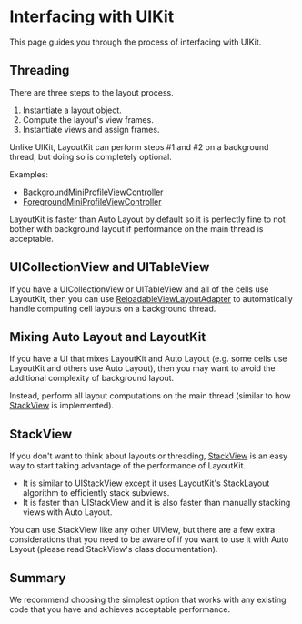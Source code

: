 # Interfacing with UIKit

This page guides you through the process of interfacing with UIKit.

## Threading

There are three steps to the layout process.

1. Instantiate a layout object.
2. Compute the layout's view frames.
3. Instantiate views and assign frames.

Unlike UIKit, LayoutKit can perform steps #1 and #2 on a background thread, but doing so is completely optional.

Examples:

- [BackgroundMiniProfileViewController](https://github.com/linkedin/LayoutKit/blob/master/LayoutKitSampleApp/BackgroundMiniProfileViewController.swift)
- [ForegroundMiniProfileViewController](https://github.com/linkedin/LayoutKit/blob/master/LayoutKitSampleApp/ForegroundMiniProfileViewController.swift)

LayoutKit is faster than Auto Layout by default so it is perfectly fine to not bother with background layout if performance on the main thread is acceptable.

## UICollectionView and UITableView

If you have a UICollectionView or UITableView and all of the cells use LayoutKit, then you can use [ReloadableViewLayoutAdapter](https://github.com/linkedin/LayoutKit/blob/master/LayoutKit/Views/ReloadableLayoutViewAdapter.swift) to automatically handle computing cell layouts on a background thread.

## Mixing Auto Layout and LayoutKit

If you have a UI that mixes LayoutKit and Auto Layout (e.g. some cells use LayoutKit and others use Auto Layout), then you may want to avoid the additional complexity of background layout.

Instead, perform all layout computations on the main thread (similar to how [StackView](https://github.com/linkedin/LayoutKit/blob/master/LayoutKit/Views/StackView.swift) is implemented).

## StackView

If you don't want to think about layouts or threading, [StackView](https://github.com/linkedin/LayoutKit/blob/master/LayoutKit/Views/StackView.swift) is an easy way to start taking advantage of the performance of LayoutKit.

- It is similar to UIStackView except it uses LayoutKit's StackLayout algorithm to efficiently stack subviews.
- It is faster than UIStackView and it is also faster than manually stacking views with Auto Layout.

You can use StackView like any other UIView, but there are a few extra considerations that you need to be aware of
if you want to use it with Auto Layout (please read StackView's class documentation).

## Summary

We recommend choosing the simplest option that works with any existing code that you have and achieves acceptable performance.
